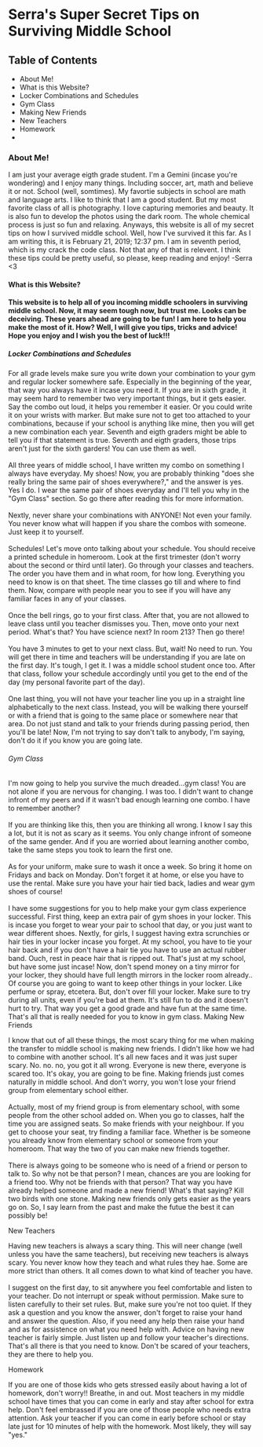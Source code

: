 <!DOCTYPE html>
<html>
    <head>
        <meta charset="utf-8">
        <title>New Webpage</title>
    </head>
    <body>
        <h1>Serra's Super Secret Tips on Surviving Middle School</h1>
        <h2>Table of Contents</h2>
        <ul>
            <li>About Me!</li> 
            <li>What is this Website?</li>
            <li>Locker Combinations and Schedules</li>
            <li>Gym Class</li>
            <li>Making New Friends</li>
            <li>New Teachers</li>
            <li>Homework<li>
        </ul>
        <h3>About Me!</h3>
        <p>I am just your average eigth grade student. I'm a Gemini (incase you're wondering) and I enjoy many things. Including soccer, art, math and believe it or not. School (well, somtimes). My favortie subjects in school are math and language arts. I like to think that I am a good student. But my most favorite class of all is photography. I love capturing memories and beauty. It is also fun to develop the photos using the dark room. The whole chemical process is just so fun and relaxing. Anyways, this website is all of my secret tips on how I survived middle school. Well, how I've survived it this far. As I am writing this, it is February 21, 2019; 12:37 pm. I am in seventh period, which is my crack the code class. Not that any of that is relevent. I think these tips could be pretty useful, so please, keep reading and enjoy! -Serra <3</p> 
        <h4>What is this Website?<h4>
             <p>This website is to help all of you incoming middle schoolers in surviving middle school. Now, it may seem tough now, but trust me. Looks can be deceiving. These years ahead are going to be fun! I am here to help you make the most of it. How? Well, I will give you tips, tricks and advice! Hope you enjoy and I wish you the best of luck!!! </p>
            <h5>Locker Combinations and Schedules</h4>
            </p>For all grade levels make sure you write down your combination to your gym and regular locker somewhere safe. Especially in the beginning of the year, that way you always have it incase you need it. If you are in sixth grade, it may seem hard to remember two very important things, but it gets easier. Say the combo out loud, it helps you remember it easier. Or you could write it on your wrists with marker. But make sure not to get too attached to your combinations, because if your school is anything like mine, then you will get a new combination each year. Seventh and eigth graders might be able to tell you if that statement is true. Seventh and eigth graders, those trips aren't just for the sixth garders! You can use them as well. <br> <br> 
            All three years of middle school, I have written my combo on something I always have everyday. My shoes! Now, you are probably thinking "does she really bring the same pair of shoes everywhere?," and the answer is yes. Yes I do. I wear the same pair of shoes everyday and I'll tell you why in the "Gym Class" section. So go there after reading this for more information.<br> <br> 
            Nextly, never share your combinations with ANYONE! Not even your family. You never know what will happen if you share the combos with someone. Just keep it to yourself. <br> <br> Schedules! Let's move onto talking about your schedule. You should receive a printed schedule in homeroom. Look at the first trimester (don't worry about the second or third until later). Go through your classes and teachers. The order you have them and in what room, for how long. Everything you need to know is on that sheet. The time classes go till and where to find them. Now, compare with people near you to see if you will have any familiar faces in any of your classes. <br> <br> 
            Once the bell rings, go to your first class. After that, you are not allowed to leave class until you teacher dismisses you. Then, move onto your next period. What's that? You have science next? In room 213? Then go there!<br> <br> 
            You have 3 minutes to get to your next class. But, wait! No need to run. You will get there in time and teachers will be understanding if you are late on the first day. It's tough, I get it. I was a middle school student once too. After that class, follow your schedule accordingly until you get to the end of the day (my personal favorite part of the day). <br> <br> 
            One last thing, you will not have your teacher line you up in a straight line alphabetically to the next class. Instead, you will be walking there yourself or with a friend that is going to the same place or somewhere near that area. Do not just stand and talk to your friends during passing period, then you'll be late! Now, I'm not trying to say don't talk to anybody, I'm saying, don't do it if you know you are going late. </p>
        <h6>Gym Class</h6>
        <p> I'm now going to help you survive the much dreaded...gym class! You are not alone if you are nervous for changing. I was too. I didn't want to change infront of my peers and if it wasn't bad enough learning one combo. I have to remember another? <br> <br>
            If you are thinking like this, then you are thinking all wrong. I know I say this a lot, but it is not as scary as it seems. You only change infront of someone of the same gender. And if you are worried about learning another combo, take the same steps you took to learn the first one. <br> <br> 
            As for your uniform, make sure to wash it once a week. So bring it home on Fridays and back on Monday. Don't forget it at home, or else you have to use the rental. Make sure you have your hair tied back, ladies and wear gym shoes of course! <br> <br>
            I have some suggestions for you to help make your gym class experience successful. First thing, keep an extra pair of gym shoes in your locker. This is incase you forget to wear your pair to school that day, or you just want to wear different shoes. Nextly, for girls, I suggest having extra scrunchies or hair ties in your locker incase you forget. At my school, you have to tie your hair back and if you don't have a hair tie you have to use an actual rubber band. Ouch, rest in peace hair that is ripped out. That's just at my school, but have some just incase! Now, don't spend money on a tiny mirror for your locker, they should have full length mirrors in the locker room already.. Of course you are going to want to keep other things in your locker. Like perfume or spray, etcetera. But, don't over fill your locker. Make sure to try during all units, even if you're bad at them. It's still fun to do and it doesn't hurt to try. That way you get a good grade and have fun at the same time. That's all that is really needed for you to know in gym class. 
            <h7>Making New Friends</h7>
                <p>I know that out of all these things, the most scary thing for me when making the transfer to middle school is making new friends. I didn't like how we had to combine with another school. It's all new faces and it was just super scary. No. no. no, you got it all wrong. Everyone is new there, everyone is scared too. It's okay, you are going to be fine. Making friends just comes naturally in middle school. And don't worry, you won't lose your friend group from elementary school either. <br> <br>
                    Actually, most of my friend group is from elementary school, with some people from the other school added on. When you go to classes, half the time you are assigned seats. So make friends with your neighbour. If you get to choose your seat, try finding a familiar face. Whether is be someone you already know from elementary school or someone from your homeroom. That way the two of you can make new friends together. <br> <br>
                There is always going to be someone who is need of a friend or person to talk to. So why not be that person? I mean, chances are you are looking for a friend too. Why not be friends with that person? That way you have already helped someone and made a new friend! What's that saying? Kill two birds with one stone. Making new friends only gets easier as the years go on. So, I say learn from the past and make the futue the best it can possibly be!</p>
                <h8>New Teachers</h8>
                <p>Having new teachers is always a scary thing. This will neer change (well unless you have the same teachers), but receiving new teachers is always scary. You never know how they teach and what rules they hae. Some are more strict than others. It all comes down to what kind of teacher you have. <br> <br>
                I suggest on the first day, to sit anywhere you feel comfortable and listen to your teacher. Do not interrupt or speak without permission. Make sure to listen carefully to their set rules. But, make sure you're not too quiet. If they ask a question and you know the answer, don't forget to raise your hand and answer the question. Also, if you need any help then raise your hand and as for assistence on what you need help with. Advice on having new teacher is fairly simple. Just listen up and follow your teacher's directions. That's all there is that you need to know. Don't be scared of your teachers, they are there to help you.       </p>
        <h9>Homework</h9>
        <p>If you are one of those kids who gets stressed easily about having a lot of homework, don't worry!! Breathe, in and out. Most teachers in my middle school have times that you can come in early and stay after school for extra help. Don't feel embrassed if you are one of those people who needs extra attention. Ask your teacher if you can come in early before school or stay late just for 10 minutes of help with the homework. Most likely, they will say "yes."</p>
    </body>
</html>
